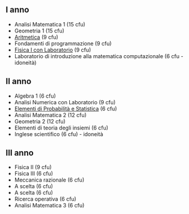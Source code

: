 ## I anno 

- Analisi Matematica 1 (15 cfu)
- Geometria 1 (15 cfu)
- [Aritmetica](./Aritmetica) (9 cfu)
- Fondamenti di programmazione (9 cfu)
- [Fisica I con Laboratorio](./Fisica%201/) (9 cfu)
- Laboratorio di introduzione alla matematica computazionale (6 cfu - idoneità)

## II anno 

- Algebra 1 (6 cfu)
- Analisi Numerica con Laboratorio (9 cfu)
- [Elementi di Probabilità e Statistica](./II%20ANNO./Elementi%20di%20Probabilità%20e%20Statistica) (6 cfu)
- Analisi Matematica 2 (12 cfu)
- Geometria 2 (12 cfu)
- Elementi di teoria degli insiemi (6 cfu)
- Inglese scientifico (6 cfu) - idoneità

 ## III anno
- Fisica II (9 cfu)
- Fisica III (6 cfu)
- Meccanica razionale (6 cfu)
- A scelta (6 cfu)
- A scelta (6 cfu)
- Ricerca operativa (6 cfu)
- Analisi Matematica 3 (6 cfu)
